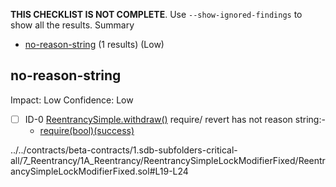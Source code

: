 **THIS CHECKLIST IS NOT COMPLETE**. Use `--show-ignored-findings` to show all the results.
Summary
 - [no-reason-string](#no-reason-string) (1 results) (Low)
## no-reason-string
Impact: Low
Confidence: Low
 - [ ] ID-0
[ReentrancySimple.withdraw()](../../contracts/beta-contracts/1.sdb-subfolders-critical-all/7_Reentrancy/1A_Reentrancy/ReentrancySimpleLockModifierFixed/ReentrancySimpleLockModifierFixed.sol#L19-L24) require/ revert has not reason string:- 
	- [require(bool)(success)](../../contracts/beta-contracts/1.sdb-subfolders-critical-all/7_Reentrancy/1A_Reentrancy/ReentrancySimpleLockModifierFixed/ReentrancySimpleLockModifierFixed.sol#L23)

../../contracts/beta-contracts/1.sdb-subfolders-critical-all/7_Reentrancy/1A_Reentrancy/ReentrancySimpleLockModifierFixed/ReentrancySimpleLockModifierFixed.sol#L19-L24


